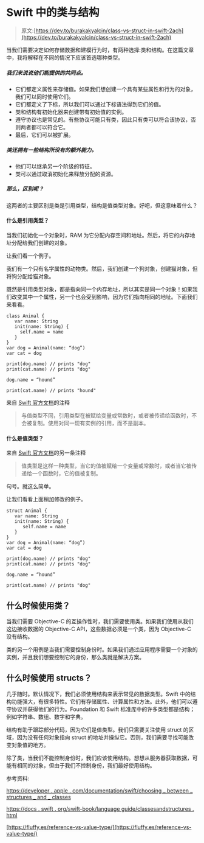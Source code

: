 # Swift 中的类与结构

> 原文:[https://dev.to/burakakyalcin/class-vs-struct-in-swift-2ach](https://dev.to/burakakyalcin/class-vs-struct-in-swift-2ach)

当我们需要决定如何存储数据和建模行为时，有两种选择:类和结构。在这篇文章中，我将解释在不同的情况下应该首选哪种类型。

##### [](#lets-talk-about-what-they-can-offer-in-common)我们来说说他们能提供的共同点。

*   它们都定义属性来存储值。如果我们想创建一个具有某些属性和行为的对象，我们可以同时使用它们。
*   它们都定义了下标，所以我们可以通过下标语法得到它们的值。
*   类和结构有初始化器来创建带有初始值的实例。
*   遵守协议也是常见的。有些协议可能只有类，因此只有类可以符合该协议，否则两者都可以符合它。
*   最后，它们可以被扩展。

##### 类还拥有一些结构所没有的额外能力。

*   他们可以继承另一个阶级的特征。
*   类可以通过取消初始化来释放分配的资源。

##### [](#so-what-about-the-differences)那么，区别呢？

这两者的主要区别是类是引用类型，结构是值类型对象。好吧，但这意味着什么？

#### [](#what-is-a-reference-type)什么是引用类型？

当我们初始化一个对象时，RAM 为它分配内存空间和地址。然后，将它的内存地址分配给我们创建的对象。

让我们看一个例子。

我们有一个只有名字属性的动物类。然后，我们创建一个狗对象，创建猫对象，但将狗分配给猫对象。

既然是引用类型对象，都是指向同一个内存地址，所以其实是同一个对象！如果我们改变其中一个属性，另一个也会受到影响，因为它们指向相同的地址。下面我们来看看。

```
class Animal {
   var name: String
   init(name: String) {
     self.name = name
   }
}
var dog = Animal(name: “dog”)
var cat = dog

print(dog.name) // prints "dog"
print(cat.name) // prints "dog"

dog.name = “hound”

print(cat.name) // prints "hound" 
```

来自 [Swift 官方文档](https://docs.swift.org/swift-book/LanguageGuide/ClassesAndStructures.html)的注释

> 与值类型不同，引用类型在被赋给变量或常数时，或者被传递给函数时，不会被复制。使用对同一现有实例的引用，而不是副本。

#### [](#what-is-a-value-type)什么是值类型？

来自 [Swift 官方文档](https://docs.swift.org/swift-book/LanguageGuide/ClassesAndStructures.html)的另一条注释

> 值类型是这样一种类型，当它的值被赋给一个变量或常数时，或者当它被传递给一个函数时，它的值被复制。

句号。就这么简单。

让我们看看上面稍加修改的例子。

```
struct Animal {
   var name: String
   init(name: String) {
      self.name = name
   }
}
var dog = Animal(name: “dog”)
var cat = dog

print(dog.name) // prints "dog"
print(cat.name) // prints "dog"

dog.name = “hound”

print(cat.name) // prints "dog" 
```

## [](#when-to-use-classes)什么时候使用类？

当我们需要 Objective-C 的互操作性时，我们需要使用类。如果我们使用从我们这边接收数据的 Objective-C API，这些数据必须是一个类，因为 Objective-C 没有结构。

类的另一个用例是当我们需要控制身份时。如果我们通过应用程序需要一个对象的实例，并且我们想要控制它的身份，那么类就是解决方案。

## [](#when-to-use-structs)什么时候使用 structs？

几乎随时。默认情况下，我们必须使用结构来表示常见的数据类型。Swift 中的结构功能强大，有很多特性。它们有存储属性、计算属性和方法。此外，他们可以遵守协议并获得他们的行为。Foundation 和 Swift 标准库中的许多类型都是结构；例如字符串、数组、数字和字典。

结构有助于跟踪部分代码，因为它们是值类型。我们只需要关注使用 struct 的区域，因为没有任何对象指向 struct 的地址并操纵它。否则，我们需要寻找可能改变对象值的地方。

除了类，当我们不能控制身份时，我们应该使用结构。想想从服务器获取数据，可能有相同的对象，但由于我们不控制身份，我们最好使用结构。

参考资料:

[https://developer . apple . com/documentation/swift/choosing _ between _ structures _ and _ classes](https://developer.apple.com/documentation/swift/choosing_between_structures_and_classes)

[https://docs . swift . org/swift-book/language guide/classesandstructures . html](https://docs.swift.org/swift-book/LanguageGuide/ClassesAndStructures.html)

[https://fluffy.es/reference-vs-value-type/](https://fluffy.es/reference-vs-value-type/)